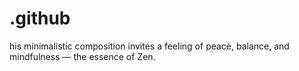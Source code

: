 # .github
his minimalistic composition invites a feeling of peace, balance, and mindfulness — the essence of Zen.
